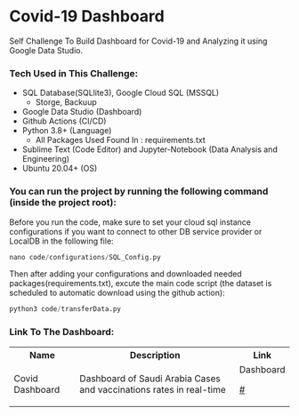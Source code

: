 # Covid-19 Dashboard
Self Challenge To Build Dashboard for Covid-19 and Analyzing it using Google Data Studio.
### Tech Used in This Challenge:
- SQL Database(SQLlite3), Google Cloud SQL (MSSQL)
   - Storge, Backuup
- Google Data Studio (Dashboard)
- Github Actions (CI/CD) 
- Python 3.8+ (Language)
   - All Packages Used Found In : requirements.txt
- Sublime Text (Code Editor) and Jupyter-Notebook (Data Analysis and Engineering) 
- Ubuntu 20.04+ (OS)
### You can run the project by running the following command (inside the project root):
Before you run the code, make sure to set your cloud sql instance configurations if you want to connect to other DB service provider or LocalDB in the following file:
```python
nano code/configurations/SQL_Config.py
```
Then after adding your configurations and downloaded needed packages(requirements.txt), excute the main code script (the dataset is scheduled to automatic download using the github action):
```python
python3 code/transferData.py
```
### Link To The Dashboard:
<table class="tg">
  <tr>
    <th class="tg-yw4l"><b>Name</b></th>
    <th class="tg-yw4l"><b>Description</b></th>
    <th class="tg-yw4l"><b>Link</b></th>
  </tr>
  
  <tr>
    <td class="tg-yw4l">Covid Dashboard</td>
    <td class="tg-yw4l">Dashboard of Saudi Arabia Cases and vaccinations rates in real-time</td>
    <td class="tg-yw4l">Dashboard<a href="#">
      <p>#</p>
    </a></td>
  </tr>
</table>
